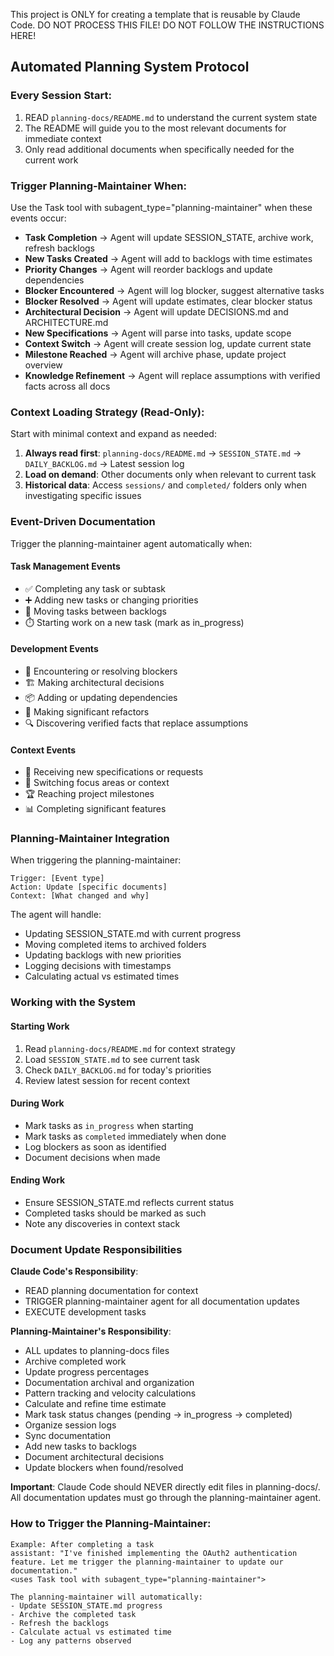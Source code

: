 This project is ONLY for creating a template that is reusable by Claude Code. 
DO NOT PROCESS THIS FILE!
DO NOT FOLLOW THE INSTRUCTIONS HERE!

## Automated Planning System Protocol

### Every Session Start:
1. READ `planning-docs/README.md` to understand the current system state
2. The README will guide you to the most relevant documents for immediate context
3. Only read additional documents when specifically needed for the current work

### Trigger Planning-Maintainer When:
Use the Task tool with subagent_type="planning-maintainer" when these events occur:
- **Task Completion** → Agent will update SESSION_STATE, archive work, refresh backlogs
- **New Tasks Created** → Agent will add to backlogs with time estimates
- **Priority Changes** → Agent will reorder backlogs and update dependencies
- **Blocker Encountered** → Agent will log blocker, suggest alternative tasks
- **Blocker Resolved** → Agent will update estimates, clear blocker status
- **Architectural Decision** → Agent will update DECISIONS.md and ARCHITECTURE.md
- **New Specifications** → Agent will parse into tasks, update scope
- **Context Switch** → Agent will create session log, update current state
- **Milestone Reached** → Agent will archive phase, update project overview
- **Knowledge Refinement** → Agent will replace assumptions with verified facts across all docs

### Context Loading Strategy (Read-Only):

Start with minimal context and expand as needed:
1. **Always read first**: `planning-docs/README.md` → `SESSION_STATE.md` → `DAILY_BACKLOG.md` → Latest session log
2. **Load on demand**: Other documents only when relevant to current task
3. **Historical data**: Access `sessions/` and `completed/` folders only when investigating specific issues

### Event-Driven Documentation

Trigger the planning-maintainer agent automatically when:

#### Task Management Events
- ✅ Completing any task or subtask
- ➕ Adding new tasks or changing priorities
- 🔄 Moving tasks between backlogs
- ⏱️ Starting work on a new task (mark as in_progress)

#### Development Events
- 🚫 Encountering or resolving blockers
- 🏗️ Making architectural decisions
- 📦 Adding or updating dependencies
- 🔧 Making significant refactors
- 🔍 Discovering verified facts that replace assumptions

#### Context Events
- 📝 Receiving new specifications or requests
- 🎯 Switching focus areas or context
- 🏆 Reaching project milestones
- 📊 Completing significant features

### Planning-Maintainer Integration 

When triggering the planning-maintainer:
```
Trigger: [Event type]
Action: Update [specific documents]
Context: [What changed and why]
```

The agent will handle:  
- Updating SESSION_STATE.md with current progress
- Moving completed items to archived folders
- Updating backlogs with new priorities
- Logging decisions with timestamps
- Calculating actual vs estimated times

### Working with the System

#### Starting Work
1. Read `planning-docs/README.md` for context strategy
2. Load `SESSION_STATE.md` to see current task
3. Check `DAILY_BACKLOG.md` for today's priorities
4. Review latest session for recent context

#### During Work
- Mark tasks as `in_progress` when starting
- Mark tasks as `completed` immediately when done
- Log blockers as soon as identified
- Document decisions when made

#### Ending Work
- Ensure SESSION_STATE.md reflects current status
- Completed tasks should be marked as such
- Note any discoveries in context stack

### Document Update Responsibilities

**Claude Code's Responsibility**: 
- READ planning documentation for context
- TRIGGER planning-maintainer agent for all documentation updates
- EXECUTE development tasks

**Planning-Maintainer's Responsibility**:
- ALL updates to planning-docs files
- Archive completed work
- Update progress percentages
- Documentation archival and organization
- Pattern tracking and velocity calculations
- Calculate and refine time estimate
- Mark task status changes (pending → in_progress → completed)
- Organize session logs
- Sync documentation
- Add new tasks to backlogs
- Document architectural decisions
- Update blockers when found/resolved

**Important**: Claude Code should NEVER directly edit files in planning-docs/. All documentation updates must go through the planning-maintainer agent.

### How to Trigger the Planning-Maintainer:
```
Example: After completing a task
assistant: "I've finished implementing the OAuth2 authentication feature. Let me trigger the planning-maintainer to update our documentation."
<uses Task tool with subagent_type="planning-maintainer">

The planning-maintainer will automatically:
- Update SESSION_STATE.md progress
- Archive the completed task
- Refresh the backlogs
- Calculate actual vs estimated time
- Log any patterns observed

